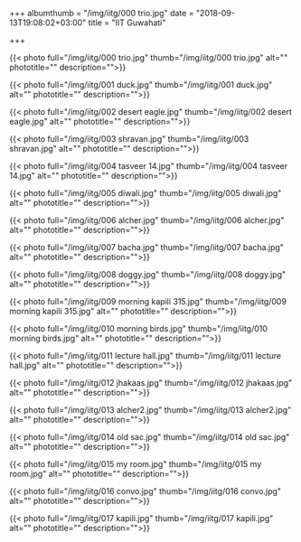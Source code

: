 +++
albumthumb = "/img/iitg/000 trio.jpg"
date = "2018-09-13T19:08:02+03:00"
title = "IIT Guwahati"

+++

{{< photo full="/img/iitg/000 trio.jpg" thumb="/img/iitg/000 trio.jpg" alt="" phototitle="" description="">}}

{{< photo full="/img/iitg/001 duck.jpg" thumb="/img/iitg/001 duck.jpg" alt="" phototitle="" description="">}}

{{< photo full="/img/iitg/002 desert eagle.jpg" thumb="/img/iitg/002 desert eagle.jpg" alt="" phototitle="" description="">}}

{{< photo full="/img/iitg/003 shravan.jpg" thumb="/img/iitg/003 shravan.jpg" alt="" phototitle="" description="">}}

{{< photo full="/img/iitg/004 tasveer 14.jpg" thumb="/img/iitg/004 tasveer 14.jpg" alt="" phototitle="" description="">}}

{{< photo full="/img/iitg/005 diwali.jpg" thumb="/img/iitg/005 diwali.jpg" alt="" phototitle="" description="">}}

{{< photo full="/img/iitg/006 alcher.jpg" thumb="/img/iitg/006 alcher.jpg" alt="" phototitle="" description="">}}

{{< photo full="/img/iitg/007 bacha.jpg" thumb="/img/iitg/007 bacha.jpg" alt="" phototitle="" description="">}}

{{< photo full="/img/iitg/008 doggy.jpg" thumb="/img/iitg/008 doggy.jpg" alt="" phototitle="" description="">}}

{{< photo full="/img/iitg/009 morning kapili 315.jpg" thumb="/img/iitg/009 morning kapili 315.jpg" alt="" phototitle="" description="">}}

{{< photo full="/img/iitg/010 morning birds.jpg" thumb="/img/iitg/010 morning birds.jpg" alt="" phototitle="" description="">}}

{{< photo full="/img/iitg/011 lecture hall.jpg" thumb="/img/iitg/011 lecture hall.jpg" alt="" phototitle="" description="">}}

{{< photo full="/img/iitg/012 jhakaas.jpg" thumb="/img/iitg/012 jhakaas.jpg" alt="" phototitle="" description="">}}

{{< photo full="/img/iitg/013 alcher2.jpg" thumb="/img/iitg/013 alcher2.jpg" alt="" phototitle="" description="">}}

{{< photo full="/img/iitg/014 old sac.jpg" thumb="/img/iitg/014 old sac.jpg" alt="" phototitle="" description="">}}

{{< photo full="/img/iitg/015 my room.jpg" thumb="/img/iitg/015 my room.jpg" alt="" phototitle="" description="">}}

{{< photo full="/img/iitg/016 convo.jpg" thumb="/img/iitg/016 convo.jpg" alt="" phototitle="" description="">}}

{{< photo full="/img/iitg/017 kapili.jpg" thumb="/img/iitg/017 kapili.jpg" alt="" phototitle="" description="">}}
